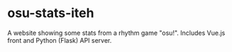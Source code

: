 # osu-stats-iteh
A website showing some stats from a rhythm game "osu!". Includes Vue.js front and Python (Flask) API server.
